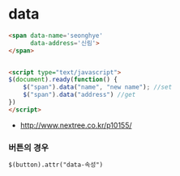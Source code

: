 # data

```html
<span data-name='seonghye'
      data-address='신림'>
</span>


<script type="text/javascript">
$(document).ready(function() {
    $("span").data("name", "new name"); //set
    $("span").data("address") //get
})
</script>
```





- http://www.nextree.co.kr/p10155/





### 버튼의 경우

```html
$(button).attr("data-속성")
```

